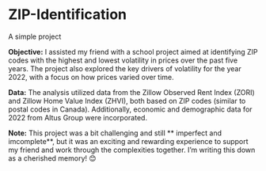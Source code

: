 # ZIP-Identification
A simple project

**Objective:**
I assisted my friend with a school project aimed at identifying ZIP codes with the highest and lowest volatility in prices over the past five years. The project also explored the key drivers of volatility for the year 2022, with a focus on how prices varied over time.

**Data:**
The analysis utilized data from the Zillow Observed Rent Index (ZORI) and Zillow Home Value Index (ZHVI), both based on ZIP codes (similar to postal codes in Canada). Additionally, economic and demographic data for 2022 from Altus Group were incorporated.

**Note:** This project was a bit challenging and still ** imperfect and imcomplete**, but it was an exciting and rewarding experience to support my friend and work through the complexities together. I’m writing this down as a cherished memory! 😊
